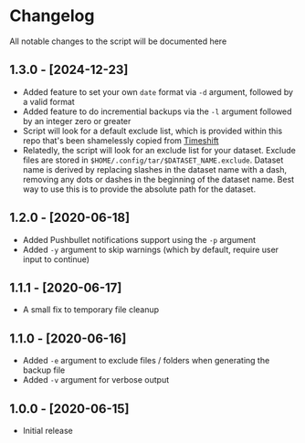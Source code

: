 # Changelog
All notable changes to the script will be documented here

## 1.3.0 - [2024-12-23]
* Added feature to set your own `date` format via `-d` argument, followed by a valid format
* Added feature to do incremential backups via the `-l` argument followed by an integer zero or greater
* Script will look for a default exclude list, which is provided within this repo that's been shamelessly copied from [Timeshift](https://github.com/linuxmint/timeshift/blob/07f5589ecd1ff07036fa4a813292a2b5f51baefd/src/Core/Main.vala#L538)
* Relatedly, the script will look for an exclude list for your dataset.  Exclude files are stored in `$HOME/.config/tar/$DATASET_NAME.exclude`.  Dataset name is derived by replacing slashes in the dataset name with a dash, removing any dots or dashes in the beginning of the dataset name.  Best way to use this is to provide the absolute path for the dataset.

## 1.2.0 - [2020-06-18] 
* Added Pushbullet notifications support using the `-p` argument
* Added `-y` argument to skip warnings (which by default, require user input to continue)

## 1.1.1 - [2020-06-17] 
* A small fix to temporary file cleanup

## 1.1.0 - [2020-06-16] 
* Added `-e` argument to exclude files / folders when generating the backup file
* Added `-v` argument for verbose output

## 1.0.0 - [2020-06-15]
* Initial release
